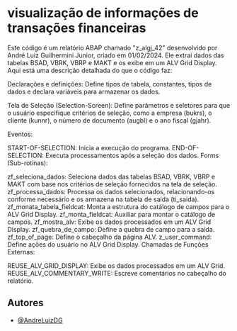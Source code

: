 
# visualização de informações de transações financeiras

Este código é um relatório ABAP chamado "z_algj_42" desenvolvido por André Luiz Guilhermini Junior, criado em 01/02/2024. Ele extrai dados das tabelas BSAD, VBRK, VBRP e MAKT e os exibe em um ALV Grid Display. Aqui está uma descrição detalhada do que o código faz:

Declarações e definições: Define tipos de tabela, constantes, tipos de dados e declara variáveis para armazenar os dados.

Tela de Seleção (Selection-Screen): Define parâmetros e seletores para que o usuário especifique critérios de seleção, como a empresa (bukrs), o cliente (kunnr), o número de documento (augbl) e o ano fiscal (gjahr).

Eventos:

START-OF-SELECTION: Inicia a execução do programa.
END-OF-SELECTION: Executa processamentos após a seleção dos dados.
Forms (Sub-rotinas):

zf_seleciona_dados: Seleciona dados das tabelas BSAD, VBRK, VBRP e MAKT com base nos critérios de seleção fornecidos na tela de seleção.
zf_processa_dados: Processa os dados selecionados, relacionando-os conforme necessário e os armazena na tabela de saída (ti_saida).
zf_monata_tabela_fieldcat: Monta a estrutura do catálogo de campos para o ALV Grid Display.
zf_monta_fieldcat: Auxiliar para montar o catálogo de campos.
zf_mostra_alv: Exibe os dados processados em um ALV Grid Display.
zf_quebra_de_campo: Define a quebra de campo para a saída.
zf_top_of_page: Define o cabeçalho da página ALV.
z_user_command: Define ações do usuário no ALV Grid Display.
Chamadas de Funções Externas:

REUSE_ALV_GRID_DISPLAY: Exibe os dados processados em um ALV Grid.
REUSE_ALV_COMMENTARY_WRITE: Escreve comentários no cabeçalho do relatório.


## Autores

- [@AndreLuizDG](https://github.com/AndreLuizDG)

